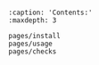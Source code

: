 ```{include} ../README.md
```

```{toctree}
:caption: 'Contents:'
:maxdepth: 3

pages/install
pages/usage
pages/checks
```
